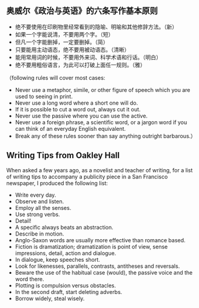 ## 奥威尔《政治与英语》的六条写作基本原则

- 绝不要使用在印刷物里经常看到的隐喻、明喻和其他修辞方法。（新）
- 如果一个字能说清，不要用两个字。（短）
- 但凡一个字能删掉，一定要删掉。（简）
- 只要能用主动语态，绝不要用被动语态。（清晰）
- 能用常用词的时候，不要用外来词、科学术语和行话。（明白）
- 绝不要用粗俗语言，为此可以打破上面任一规则。（雅）

（following rules will cover most cases:

- Never use a metaphor, simile, or other figure of speech which you are used to seeing in print.
- Never use a long word where a short one will do.
- If it is possible to cut a word out, always cut it out.
- Never use the passive where you can use the active.
- Never use a foreign phrase, a scientific word, or a jargon word if you can think of an everyday English equivalent.
- Break any of these rules sooner than say anything outright barbarous.）

## Writing Tips from Oakley Hall

When asked a few years ago, as a novelist and teacher of writing, for a list of writing tips to accompany a publicity piece in a San Francisco newspaper, I produced the following list:

- Write every day.
- Observe and listen.
- Employ all the senses.
- Use strong verbs.
- Detail!
- A specific always beats an abstraction.
- Describe in motion.
- Anglo-Saxon words are usually more effective than romance based.
- Fiction is dramatization; dramatization is point of view, sense impressions, detail, action and dialogue.
- In dialogue, keep speeches short.
- Look for likenesses, parallels, contrasts, antitheses and reversals.
- Beware the use of the habitual case (would), the passive voice and the word there.
- Plotting is compulsion versus obstacles.
- In the second draft, start deleting adverbs.
- Borrow widely, steal wisely.
